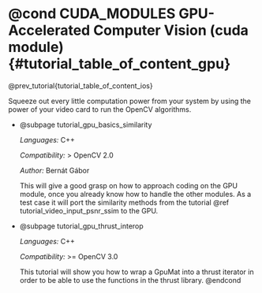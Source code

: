 @cond CUDA_MODULES
GPU-Accelerated Computer Vision (cuda module) {#tutorial_table_of_content_gpu}
=============================================

@prev_tutorial{tutorial_table_of_content_ios}

Squeeze out every little computation power from your system by using the power of your video card to
run the OpenCV algorithms.

-   @subpage tutorial_gpu_basics_similarity

    *Languages:* C++

    *Compatibility:* \> OpenCV 2.0

    *Author:* Bernát Gábor

    This will give a good grasp on how to approach coding on the GPU module, once you already know
    how to handle the other modules. As a test case it will port the similarity methods from the
    tutorial @ref tutorial_video_input_psnr_ssim to the GPU.

-   @subpage tutorial_gpu_thrust_interop

    *Languages:* C++

    *Compatibility:* \>= OpenCV 3.0

    This tutorial will show you how to wrap a GpuMat into a thrust iterator in order to be able to
    use the functions in the thrust library.
@endcond
